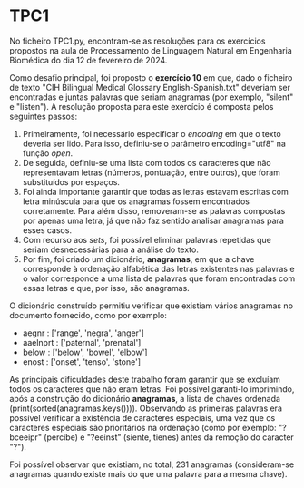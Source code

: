 # TPC1

No ficheiro TPC1.py, encontram-se as resoluções para os exercícios propostos na aula de Processamento de Linguagem Natural em Engenharia Biomédica do dia 12 de fevereiro de 2024.

Como desafio principal, foi proposto o **exercício 10** em que, dado o ficheiro de texto "CIH Bilingual Medical Glossary English-Spanish.txt" deveriam ser encontradas e juntas palavras que seriam anagramas (por exemplo, "silent" e "listen"). A resolução proposta para este exercício é composta pelos seguintes passos:

<ol>
<li>
Primeiramente, foi necessário especificar o <em>encoding</em> em que o texto deveria ser lido. Para isso, definiu-se o parâmetro encoding="utf8" na função <em>open</em>. 
</li>
<li>
De seguida, definiu-se uma lista com todos os caracteres que não representavam letras (números, pontuação, entre outros), que foram substituídos por espaços. 
</li>
<li>
Foi ainda importante garantir que todas as letras estavam escritas com letra minúscula para que os anagramas fossem encontrados corretamente. Para além disso, removeram-se as palavras compostas por apenas uma letra, já que não faz sentido analisar anagramas para esses casos.
</li>
<li>
Com recurso aos <em>sets</em>, foi possível eliminar palavras repetidas que seriam desnecessárias para a análise do texto.
</li>
<li>
Por fim, foi criado um dicionário, <strong>anagramas</strong>, em que a chave corresponde à ordenação alfabética das letras existentes nas palavras e o valor corresponde a uma lista de palavras que foram encontradas com essas letras e que, por isso, são anagramas.
</li>
</ol>

O dicionário construído permitiu verificar que existiam vários anagramas no documento fornecido, como por exemplo:

<ul>
<li>
aegnr : ['range', 'negra', 'anger']
</li>
<li>
aaelnprt : ['paternal', 'prenatal']
</li>
<li>
below : ['below', 'bowel', 'elbow']
</li>
<li>
enost : ['onset', 'tenso', 'stone']
</li>
</ul>

As principais dificuldades deste trabalho foram garantir que se excluíam todos os caracteres que não eram letras. Foi possível garanti-lo imprimindo, após a construção do dicionário **anagramas**, a lista de chaves ordenada (print(sorted(anagramas.keys()))). Observando as primeiras palavras era possível verificar a existência de caracteres especiais, uma vez que os caracteres especiais são prioritários na ordenação (como por exemplo: "?bceeipr" (percibe) e "?eeinst" (siente, tienes) antes da remoção do caracter "?").

Foi possível observar que existiam, no total, 231 anagramas (consideram-se anagramas quando existe mais do que uma palavra para a mesma chave).